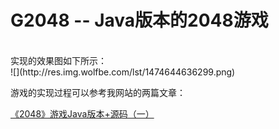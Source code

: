 # G2048 -- Java版本的2048游戏
<br>
实现的效果图如下所示：
<br>
![](http://res.img.wolfbe.com/lst/1474644636299.png)


游戏的实现过程可以参考我网站的两篇文章：

[《2048》游戏Java版本+源码（一）](http://www.wolfbe.com/detail/201609/366.html)


